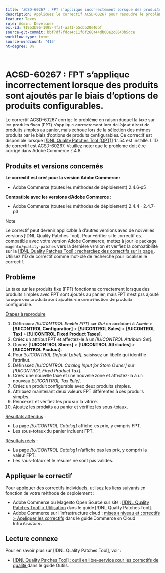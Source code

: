```yaml
---
title: 'ACSD-60267 : FPT s’applique incorrectement lorsque des produits sont ajoutés par le biais d’options de produits configurables.'
description: Appliquez le correctif ACSD-60267 pour résoudre le problème Adobe Commerce en raison duquel la taxe sur les produits fixes (FPT) s’applique correctement lors de l’ajout direct de produits simples au panier, mais échoue lors de la sélection des mêmes produits par le biais d’options de produits configurables.
feature: Taxes
role: Admin, Developer
exl-id: 919b3b96-1995-4faf-aaf1-b5cbb20e46bf
source-git-commit: bbf7df7fdca4c11f6f268344db00e2c8643b5dce
workflow-type: tm+mt
source-wordcount: '415'
ht-degree: 0%

---
```


# ACSD-60267 : FPT s’applique incorrectement lorsque des produits sont ajoutés par le biais d’options de produits configurables.

Le correctif ACSD-60267 corrige le problème en raison duquel la taxe sur les produits fixes (FPT) s’applique correctement lors de l’ajout direct de produits simples au panier, mais échoue lors de la sélection des mêmes produits par le biais d’options de produits configurables. Ce correctif est disponible lorsque [[!DNL Quality Patches Tool (QPT)]](https://experienceleague.adobe.com/docs/commerce-operations/tools/quality-patches-tool/usage.html) 1.1.54 est installé. L’ID de correctif est ACSD-60267. Veuillez noter que le problème doit être corrigé dans Adobe Commerce 2.4.8.

## Produits et versions concernés

**Le correctif est créé pour la version Adobe Commerce :**

* Adobe Commerce (toutes les méthodes de déploiement) 2.4.6-p5

**Compatible avec les versions d’Adobe Commerce :**

* Adobe Commerce (toutes les méthodes de déploiement) 2.4.4 - 2.4.7-p3

>[!NOTE]
>
>Le correctif peut devenir applicable à d’autres versions avec de nouvelles versions [!DNL Quality Patches Tool]. Pour vérifier si le correctif est compatible avec votre version Adobe Commerce, mettez à jour le package `magento/quality-patches` vers la dernière version et vérifiez la compatibilité sur la [[!DNL Quality Patches Tool] : recherchez des correctifs sur la page ](https://experienceleague.adobe.com/tools/commerce-quality-patches/index.html). Utilisez l’ID de correctif comme mot-clé de recherche pour localiser le correctif.

## Problème

La taxe sur les produits fixe (FPT) fonctionne correctement lorsque des produits simples avec FPT sont ajoutés au panier, mais FPT n’est pas ajouté lorsque des produits sont ajoutés via une sélection de produits configurable.

<u>Étapes à reproduire</u> :

1. Définissez *[!UICONTROL Enable FPT]* sur *Oui* en accédant à *Admin* > **[!UICONTROL Configuration]** > **[!UICONTROL Sales]** > **[!UICONTROL Tax]** > **[!UICONTROL Fixed Product Taxes]**.
1. Créez un attribut FPT et affectez-le à un *[!UICONTROL Attribute Set]*.
1. Ouvrez **[!UICONTROL Stores]** > **[!UICONTROL Attributes]** > **[!UICONTROL Product]**.
1. Pour *[!UICONTROL Default Label]*, saisissez un libellé qui identifie l’attribut.
1. Définissez *[!UICONTROL Catalog Input for Store Owner]* sur *[!UICONTROL Fixed Product Tax]*.
1. Créez une nouvelle taxe et une nouvelle zone et affectez-la à un nouveau *[!UICONTROL Tax Rule]*.
1. Créez un produit configurable avec deux produits simples.
1. Attribuez maintenant deux valeurs FPT différentes à ces produits simples.
1. Réindexez et vérifiez les prix sur la vitrine.
1. Ajoutez les produits au panier et vérifiez les sous-totaux.

<u>Résultats attendus</u> :

* La page *[!UICONTROL Catalog]* affiche les prix, y compris FPT.
* Les sous-totaux du panier incluent FPT.

<u>Résultats réels</u> :

* La page *[!UICONTROL Catalog]* n’affiche pas les prix, y compris la valeur FPT.
* Les sous-totaux et le résumé ne sont pas valides.

## Appliquer le correctif

Pour appliquer des correctifs individuels, utilisez les liens suivants en fonction de votre méthode de déploiement :

* Adobe Commerce ou Magento Open Source sur site : [[!DNL Quality Patches Tool] > Utilisation](/help/tools/quality-patches-tool/usage.md) dans le guide [!DNL Quality Patches Tool].
* Adobe Commerce sur l’infrastructure cloud : [mises à niveau et correctifs > Appliquer les correctifs](https://experienceleague.adobe.com/docs/commerce-cloud-service/user-guide/develop/upgrade/apply-patches.html) dans le guide Commerce on Cloud Infrastructure.

## Lecture connexe

Pour en savoir plus sur [!DNL Quality Patches Tool], voir :

* [[!DNL Quality Patches Tool] : outil en libre-service pour les correctifs de qualité ](/help/tools/quality-patches-tool/quality-patches-tool-to-self-serve-quality-patches.md) dans le guide Outils.
